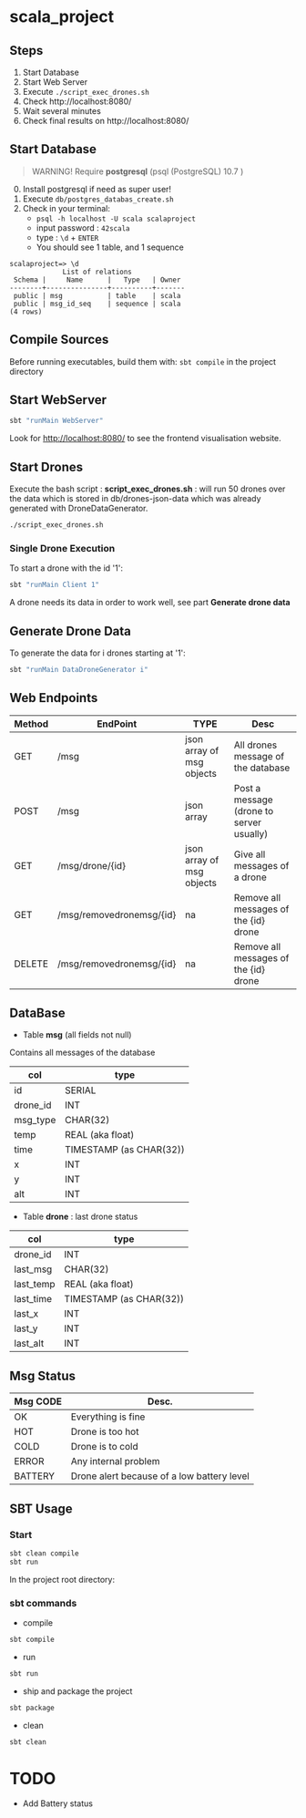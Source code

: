 # scala_project

## Steps

1. Start Database
2. Start Web Server
3. Execute `./script_exec_drones.sh`
4. Check http://localhost:8080/
5. Wait several minutes
6. Check final results on http://localhost:8080/


## Start Database

> WARNING! Require **postgresql**  (psql (PostgreSQL) 10.7 )

0. Install postgresql if need as super user!
1. Execute `db/postgres_databas_create.sh`
2. Check in your terminal:
    * `psql -h localhost -U scala scalaproject`
    * input password : `42scala`
    * type : `\d` + `ENTER`
    * You should see 1 table, and 1 sequence
```
scalaproject=> \d
             List of relations
 Schema |     Name      |   Type   | Owner 
--------+---------------+----------+-------
 public | msg           | table    | scala
 public | msg_id_seq    | sequence | scala
(4 rows)
```

## Compile Sources

Before running executables, build them with: `sbt compile` in the project directory


## Start WebServer

```bash
sbt "runMain WebServer"
```

Look for [http://localhost:8080/](http://localhost:8080/) to see the frontend visualisation website.



## Start Drones

Execute the bash script : **script_exec_drones.sh** : will run 50 drones over the data which is stored in db/drones-json-data
which was already generated with DroneDataGenerator.

```bash
./script_exec_drones.sh 
```

### Single Drone Execution

To start a drone with the id '1':
```bash
sbt "runMain Client 1"
```
A drone needs its data in order to work well, see part **Generate drone data**

## Generate Drone Data

To generate the data for i drones starting at '1':
```bash
sbt "runMain DataDroneGenerator i"
```


## Web Endpoints


| Method | EndPoint | TYPE | Desc |
|--------|----------|------|------|
| GET    | /msg     | json array of msg objects | All drones message of the database |
| POST   | /msg     | json array | Post a message (drone to server usually) |
| GET    | /msg/drone/{id} | json array of msg objects | Give all messages of a drone |
| GET | /msg/removedronemsg/{id} | na | Remove all messages of the {id} drone |
| DELETE | /msg/removedronemsg/{id} | na | Remove all messages of the {id} drone |


## DataBase

* Table **msg** (all fields not null)

Contains all messages of the database

| col | type       |
|-----|------------|
| id  | SERIAL     |
| drone_id | INT |
| msg_type | CHAR(32) |
| temp | REAL (aka float) |
| time | TIMESTAMP (as CHAR(32)) |
| x | INT |
| y | INT |
| alt | INT |

* Table **drone** : last drone status

| col | type       |
|-----|------------|
| drone_id | INT |
| last_msg | CHAR(32) |
| last_temp | REAL (aka float) |
| last_time | TIMESTAMP (as CHAR(32)) |
| last_x | INT |
| last_y | INT |
| last_alt | INT |


## Msg Status

| Msg CODE | Desc. |
|----------|-------|
| OK       | Everything is fine |
| HOT      | Drone is too hot |
| COLD     | Drone is to cold |
| ERROR    | Any internal problem |
| BATTERY  | Drone alert because of a low battery level |

## SBT Usage

### Start 

```sh
sbt clean compile
sbt run
```

In the project root directory:

### sbt commands

* compile

```sh
sbt compile
```

* run

```sh
sbt run
```

* ship and package the project

```sh
sbt package
```

* clean

```sh
sbt clean
```

# TODO

* Add Battery status
